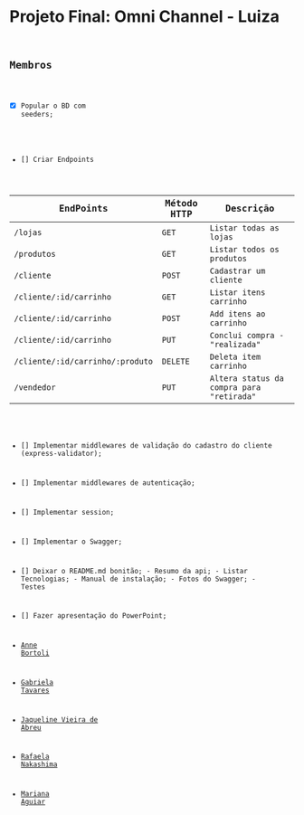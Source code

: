 # Projeto Final: Omni Channel - Luiza<code>

## Membros

- [x] Popular o BD com seeders;
- [] Criar Endpoints

| EndPoints                        | Método HTTP | Descrição                                 |
| -------------------------------- | ----------- | ----------------------------------------- |
| `/lojas`                         | `GET`       | `Listar todas as lojas`                   |
| `/produtos`                      | `GET`       | `Listar todos os produtos`                |
| `/cliente`                       | `POST`      | `Cadastrar um cliente`                    |
| `/cliente/:id/carrinho`          | `GET`       | `Listar itens carrinho`                   |
| `/cliente/:id/carrinho`          | `POST`      | `Add itens ao carrinho`                   |
| `/cliente/:id/carrinho`          | `PUT`       | `Conclui compra - "realizada"`            |
| `/cliente/:id/carrinho/:produto` | `DELETE`    | `Deleta item carrinho`                    |
| `/vendedor`                      | `PUT`       | `Altera status da compra para "retirada"` |

- [] Implementar middlewares de validação do cadastro do cliente (express-validator);
- [] Implementar middlewares de autenticação;
- [] Implementar session;
- [] Implementar o Swagger;
- [] Deixar o README.md bonitão; - Resumo da api; - Listar Tecnologias; - Manual de instalação; - Fotos do Swagger; - Testes
- [] Fazer apresentação do PowerPoint;

- [Anne Bortoli](https://github.com/ANNEBORTOLI)
- [Gabriela Tavares](https://github.com/GabiTavaresV)
- [Jaqueline Vieira de Abreu](https://github.com/jaquelineabreu)
- [Rafaela Nakashima](https://github.com/rafanak)
- [Mariana Aguiar](https://github.com/marianadesouzaaguiar)
